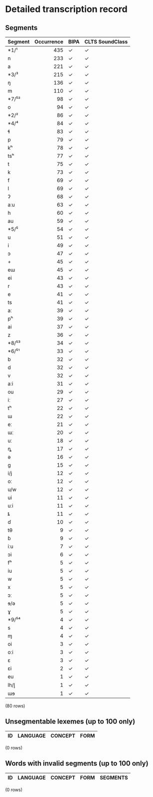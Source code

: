 
# Detailed transcription record

## Segments

| Segment | Occurrence | BIPA | CLTS SoundClass |
|:----------|-------------:|:-------|:------------------|
| *1/¹ | 435 | ✓ | ✓ |
| n | 233 | ✓ | ✓ |
| a | 221 | ✓ | ✓ |
| *3/³ | 215 | ✓ | ✓ |
| ŋ | 136 | ✓ | ✓ |
| m | 110 | ✓ | ✓ |
| *7/⁵² | 98 | ✓ | ✓ |
| o | 94 | ✓ | ✓ |
| *2/² | 86 | ✓ | ✓ |
| *4/⁴ | 84 | ✓ | ✓ |
| ɬ | 83 | ✓ | ✓ |
| p | 79 | ✓ | ✓ |
| kʰ | 78 | ✓ | ✓ |
| tsʰ | 77 | ✓ | ✓ |
| t | 75 | ✓ | ✓ |
| k | 73 | ✓ | ✓ |
| f | 69 | ✓ | ✓ |
| l | 69 | ✓ | ✓ |
| ʔ | 68 | ✓ | ✓ |
| aːu | 63 | ✓ | ✓ |
| h | 60 | ✓ | ✓ |
| au | 59 | ✓ | ✓ |
| *5/⁵ | 54 | ✓ | ✓ |
| u | 51 | ✓ | ✓ |
| i | 49 | ✓ | ✓ |
| ɔ | 47 | ✓ | ✓ |
| + | 45 | ✓ | ✓ |
| eɯ | 45 | ✓ | ✓ |
| ei | 43 | ✓ | ✓ |
| r | 43 | ✓ | ✓ |
| e | 41 | ✓ | ✓ |
| ts | 41 | ✓ | ✓ |
| aː | 39 | ✓ | ✓ |
| pʰ | 39 | ✓ | ✓ |
| ai | 37 | ✓ | ✓ |
| z | 36 | ✓ | ✓ |
| *8/⁵³ | 34 | ✓ | ✓ |
| *6/⁵¹ | 33 | ✓ | ✓ |
| b | 32 | ✓ | ✓ |
| d | 32 | ✓ | ✓ |
| v | 32 | ✓ | ✓ |
| aːi | 31 | ✓ | ✓ |
| ou | 29 | ✓ | ✓ |
| iː | 27 | ✓ | ✓ |
| tʰ | 22 | ✓ | ✓ |
| ɯ | 22 | ✓ | ✓ |
| eː | 21 | ✓ | ✓ |
| ɯː | 20 | ✓ | ✓ |
| uː | 18 | ✓ | ✓ |
| ȵ | 17 | ✓ | ✓ |
| ə | 16 | ✓ | ✓ |
| g | 15 | ✓ | ✓ |
| i/j | 12 | ✓ | ✓ |
| oː | 12 | ✓ | ✓ |
| u/w | 12 | ✓ | ✓ |
| ui | 11 | ✓ | ✓ |
| uːi | 11 | ✓ | ✓ |
| ȶ | 11 | ✓ | ✓ |
| ɗ | 10 | ✓ | ✓ |
| tθ | 9 | ✓ | ✓ |
| ɓ | 9 | ✓ | ✓ |
| iːu | 7 | ✓ | ✓ |
| ɔi | 6 | ✓ | ✓ |
| fʰ | 5 | ✓ | ✓ |
| iu | 5 | ✓ | ✓ |
| w | 5 | ✓ | ✓ |
| x | 5 | ✓ | ✓ |
| ɔː | 5 | ✓ | ✓ |
| ɘ/ə | 5 | ✓ | ✓ |
| ɣ | 5 | ✓ | ✓ |
| *9/⁵⁴ | 4 | ✓ | ✓ |
| s | 4 | ✓ | ✓ |
| ɱ | 4 | ✓ | ✓ |
| oi | 3 | ✓ | ✓ |
| oːi | 3 | ✓ | ✓ |
| ɛ | 3 | ✓ | ✓ |
| ɛi | 2 | ✓ | ✓ |
| eu | 1 | ✓ | ✓ |
| lh/l̥ | 1 | ✓ | ✓ |
| ɯɘ | 1 | ✓ | ✓ |

(80 rows)



## Unsegmentable lexemes (up to 100 only)

| ID | LANGUAGE | CONCEPT | FORM |
|------|------------|-----------|--------|

(0 rows)



## Words with invalid segments (up to 100 only)

| ID | LANGUAGE | CONCEPT | FORM | SEGMENTS |
|------|------------|-----------|--------|------------|

(0 rows)


